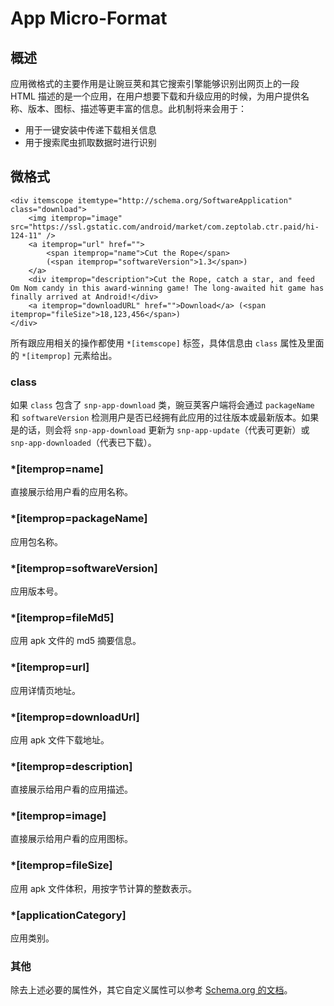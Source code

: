 # App Micro-Format

## 概述

应用微格式的主要作用是让豌豆荚和其它搜索引擎能够识别出网页上的一段 HTML 描述的是一个应用，在用户想要下载和升级应用的时候，为用户提供名称、版本、图标、描述等更丰富的信息。此机制将来会用于：

* 用于一键安装中传递下载相关信息
* 用于搜索爬虫抓取数据时进行识别

## 微格式

	<div itemscope itemtype="http://schema.org/SoftwareApplication" class="download">
		<img itemprop="image" src="https://ssl.gstatic.com/android/market/com.zeptolab.ctr.paid/hi-124-11" />
		<a itemprop="url" href="">
			<span itemprop="name">Cut the Rope</span>
			(<span itemprop="softwareVersion">1.3</span>)
		</a>
		<div itemprop="description">Cut the Rope, catch a star, and feed Om Nom candy in this award-winning game! The long-awaited hit game has finally arrived at Android!</div>
		<a itemprop="downloadURL" href="">Download</a> (<span itemprop="fileSize">18,123,456</span>)
	</div>

所有跟应用相关的操作都使用 `*[itemscope]` 标签，具体信息由 `class` 属性及里面的 `*[itemprop]` 元素给出。

### class

如果 `class` 包含了 `snp-app-download` 类，豌豆荚客户端将会通过 `packageName` 和 `softwareVersion` 检测用户是否已经拥有此应用的过往版本或最新版本。如果是的话，则会将 `snp-app-download` 更新为 `snp-app-update`（代表可更新）或 `snp-app-downloaded`（代表已下载）。

### *\[itemprop=name]

直接展示给用户看的应用名称。

### *\[itemprop=packageName]

应用包名称。

### *\[itemprop=softwareVersion]

应用版本号。

### *\[itemprop=fileMd5]

应用 apk 文件的 md5 摘要信息。

### *\[itemprop=url]

应用详情页地址。

### *\[itemprop=downloadUrl]

应用 apk 文件下载地址。

### *\[itemprop=description]

直接展示给用户看的应用描述。

### *\[itemprop=image]

直接展示给用户看的应用图标。

### *\[itemprop=fileSize]

应用 apk 文件体积，用按字节计算的整数表示。

### *\[applicationCategory]

应用类别。

### 其他

除去上述必要的属性外，其它自定义属性可以参考 [Schema.org 的文档](http://schema.org/SoftwareApplication)。

